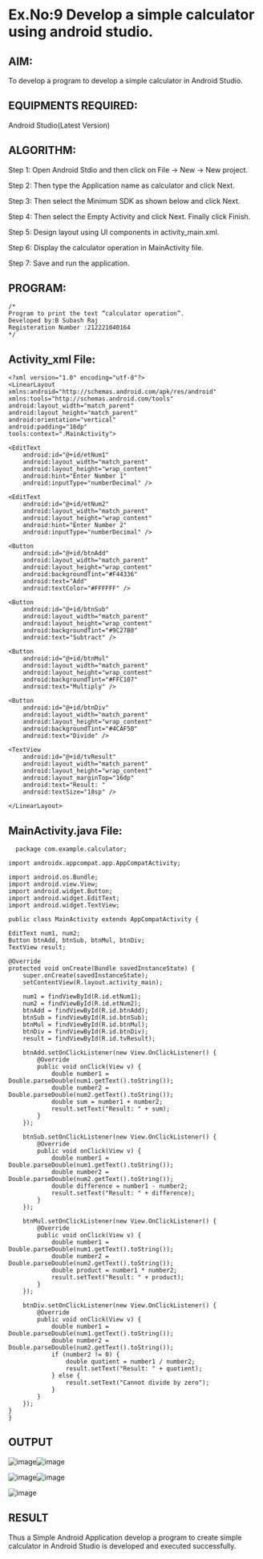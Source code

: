 # Ex.No:9 Develop a simple calculator using android studio.

## AIM:

To develop a program to develop a simple calculator in Android Studio.

## EQUIPMENTS REQUIRED:

Android Studio(Latest Version)

## ALGORITHM:

Step 1: Open Android Stdio and then click on File -> New -> New project.

Step 2: Then type the Application name as calculator and click Next. 

Step 3: Then select the Minimum SDK as shown below and click Next.

Step 4: Then select the Empty Activity and click Next. Finally click Finish.

Step 5: Design layout using UI components in activity_main.xml.

Step 6: Display the calculator operation in MainActivity file.

Step 7: Save and run the application.

## PROGRAM:
```
/*
Program to print the text “calculator operation”.
Developed by:B Subash Raj
Registeration Number :212221040164
*/
```
## Activity_xml File:
```
<?xml version="1.0" encoding="utf-8"?>
<LinearLayout xmlns:android="http://schemas.android.com/apk/res/android"
xmlns:tools="http://schemas.android.com/tools"
android:layout_width="match_parent"
android:layout_height="match_parent"
android:orientation="vertical"
android:padding="16dp"
tools:context=".MainActivity">

<EditText
    android:id="@+id/etNum1"
    android:layout_width="match_parent"
    android:layout_height="wrap_content"
    android:hint="Enter Number 1"
    android:inputType="numberDecimal" />

<EditText
    android:id="@+id/etNum2"
    android:layout_width="match_parent"
    android:layout_height="wrap_content"
    android:hint="Enter Number 2"
    android:inputType="numberDecimal" />

<Button
    android:id="@+id/btnAdd"
    android:layout_width="match_parent"
    android:layout_height="wrap_content"
    android:backgroundTint="#F44336"
    android:text="Add"
    android:textColor="#FFFFFF" />

<Button
    android:id="@+id/btnSub"
    android:layout_width="match_parent"
    android:layout_height="wrap_content"
    android:backgroundTint="#9C27B0"
    android:text="Subtract" />

<Button
    android:id="@+id/btnMul"
    android:layout_width="match_parent"
    android:layout_height="wrap_content"
    android:backgroundTint="#FFC107"
    android:text="Multiply" />

<Button
    android:id="@+id/btnDiv"
    android:layout_width="match_parent"
    android:layout_height="wrap_content"
    android:backgroundTint="#4CAF50"
    android:text="Divide" />

<TextView
    android:id="@+id/tvResult"
    android:layout_width="match_parent"
    android:layout_height="wrap_content"
    android:layout_marginTop="16dp"
    android:text="Result: "
    android:textSize="18sp" />

</LinearLayout>
```
## MainActivity.java File:
```
  package com.example.calculator;

import androidx.appcompat.app.AppCompatActivity;

import android.os.Bundle;
import android.view.View;
import android.widget.Button;
import android.widget.EditText;
import android.widget.TextView;

public class MainActivity extends AppCompatActivity {

EditText num1, num2;
Button btnAdd, btnSub, btnMul, btnDiv;
TextView result;

@Override
protected void onCreate(Bundle savedInstanceState) {
    super.onCreate(savedInstanceState);
    setContentView(R.layout.activity_main);

    num1 = findViewById(R.id.etNum1);
    num2 = findViewById(R.id.etNum2);
    btnAdd = findViewById(R.id.btnAdd);
    btnSub = findViewById(R.id.btnSub);
    btnMul = findViewById(R.id.btnMul);
    btnDiv = findViewById(R.id.btnDiv);
    result = findViewById(R.id.tvResult);

    btnAdd.setOnClickListener(new View.OnClickListener() {
        @Override
        public void onClick(View v) {
            double number1 = Double.parseDouble(num1.getText().toString());
            double number2 = Double.parseDouble(num2.getText().toString());
            double sum = number1 + number2;
            result.setText("Result: " + sum);
        }
    });

    btnSub.setOnClickListener(new View.OnClickListener() {
        @Override
        public void onClick(View v) {
            double number1 = Double.parseDouble(num1.getText().toString());
            double number2 = Double.parseDouble(num2.getText().toString());
            double difference = number1 - number2;
            result.setText("Result: " + difference);
        }
    });

    btnMul.setOnClickListener(new View.OnClickListener() {
        @Override
        public void onClick(View v) {
            double number1 = Double.parseDouble(num1.getText().toString());
            double number2 = Double.parseDouble(num2.getText().toString());
            double product = number1 * number2;
            result.setText("Result: " + product);
        }
    });

    btnDiv.setOnClickListener(new View.OnClickListener() {
        @Override
        public void onClick(View v) {
            double number1 = Double.parseDouble(num1.getText().toString());
            double number2 = Double.parseDouble(num2.getText().toString());
            if (number2 != 0) {
                double quotient = number1 / number2;
                result.setText("Result: " + quotient);
            } else {
                result.setText("Cannot divide by zero");
            }
        }
    });
}
}
```
## OUTPUT

![image](https://github.com/varshithathirumalachari/Mobile-Application-Development/assets/131793193/82ad1072-7615-450b-b42d-db31b9cab123)![image](https://github.com/varshithathirumalachari/Mobile-Application-Development/assets/131793193/1a4a5270-be79-40cb-820b-c202abbc6324) 

![image](https://github.com/varshithathirumalachari/Mobile-Application-Development/assets/131793193/ec402b1a-4a73-4db5-b0ac-5e12bf6b977c)![image](https://github.com/varshithathirumalachari/Mobile-Application-Development/assets/131793193/8a237daa-0fe2-447a-9365-5461eea29322)


![image](https://github.com/varshithathirumalachari/Mobile-Application-Development/assets/131793193/08d368da-fedb-47b8-9f45-c1372b1d9b2a)






## RESULT
Thus a Simple Android Application develop a program to create simple calculator in Android Studio is developed and executed successfully.
